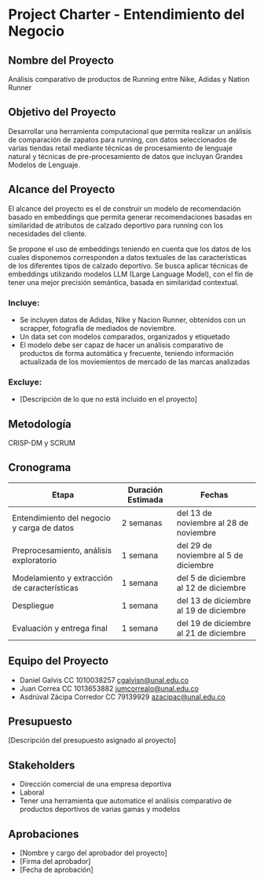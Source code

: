 # Project Charter - Entendimiento del Negocio

## Nombre del Proyecto

Análisis comparativo de productos de Running entre Nike, Adidas y Nation Runner

## Objetivo del Proyecto

Desarrollar una herramienta computacional que permita realizar un análisis de comparación de zapatos para running, con datos seleccionados de varias tiendas retail mediante técnicas de procesamiento de lenguaje natural y técnicas de pre-procesamiento de datos que incluyan Grandes Modelos de Lenguaje.

## Alcance del Proyecto

El alcance del proyecto es el de construir un modelo de recomendación basado en embeddings que permita generar recomendaciones basadas en similaridad de atributos de calzado deportivo para running con los necesidades del cliente.

Se propone el uso de embeddings teniendo en cuenta que los datos de los cuales disponemos corresponden a datos textuales de las características de los diferentes tipos de calzado deportivo. Se busca aplicar técnicas de embeddings utilizando modelos LLM (Large Language Model), con el fin de tener una mejor precisión semántica, basada en similaridad contextual.

### Incluye:

- Se incluyen datos de Adidas, Nike y Nacion Runner, obtenidos con un scrapper, fotografía de mediados de noviembre.
- Un data set con modelos comparados, organizados y etiquetado
- El modelo debe ser capaz de hacer un análisis comparativo de productos de forma automática y frecuente, teniendo información actualizada de los moviemientos de mercado de las marcas analizadas

### Excluye:

- [Descripción de lo que no está incluido en el proyecto]

## Metodología

CRISP-DM y SCRUM

## Cronograma

| Etapa | Duración Estimada | Fechas |
|------|---------|-------|
| Entendimiento del negocio y carga de datos | 2 semanas | del 13 de noviembre al 28 de noviembre |
| Preprocesamiento, análisis exploratorio | 1 semana | del 29 de noviembre al 5 de diciembre |
| Modelamiento y extracción de características | 1 semana | del 5 de diciembre al 12 de diciembre |
| Despliegue | 1 semana | del 13 de diciembre al 19 de diciembre |
| Evaluación y entrega final | 1 semana | del 19 de diciembre al 21 de diciembre |

## Equipo del Proyecto

- Daniel Galvis CC 1010038257 cgalvisn@unal.edu.co
- Juan Correa CC 1013653882 jumcorrealo@unal.edu.co
- Asdrúval Zácipa Corredor CC 79139929 azacipac@unal.edu.co

## Presupuesto

[Descripción del presupuesto asignado al proyecto]

## Stakeholders

- Dirección comercial de una empresa deportiva
- Laboral
- Tener una herramienta que automatice el análisis comparativo de productos deportivos de varias gamas y modelos

## Aprobaciones

- [Nombre y cargo del aprobador del proyecto]
- [Firma del aprobador]
- [Fecha de aprobación]

